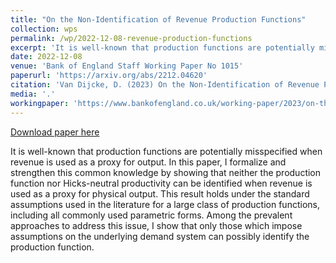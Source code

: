 ```yaml
---
title: "On the Non-Identification of Revenue Production Functions"
collection: wps
permalink: /wp/2022-12-08-revenue-production-functions
excerpt: 'It is well-known that production functions are potentially misspecified when revenue is used as a proxy for output. In this paper, I formalize and strengthen this common knowledge by showing that neither the production function nor Hicks-neutral productivity can be identified when revenue is used as a proxy for physical output. This result holds under the standard assumptions used in the literature for a large class of production functions, including all commonly used parametric forms. Among the prevalent approaches to address this issue, I show that only those which impose assumptions on the underlying demand system can possibly identify the production function.'
date: 2022-12-08
venue: 'Bank of England Staff Working Paper No 1015'
paperurl: 'https://arxiv.org/abs/2212.04620'
citation: 'Van Dijcke, D. (2023) On the Non-Identification of Revenue Production Functions. Bank of England Staff Working Papers 1015.'
media: '.'
workingpaper: 'https://www.bankofengland.co.uk/working-paper/2023/on-the-non-identification-of-revenue-production-functions'
---
```


<a href='https://arxiv.org/abs/2212.04620'>Download paper here</a>

It is well-known that production functions are potentially misspecified when revenue is used as a proxy for output. In this paper, I formalize and strengthen this common knowledge by showing that neither the production function nor Hicks-neutral productivity can be identified when revenue is used as a proxy for physical output. This result holds under the standard assumptions used in the literature for a large class of production functions, including all commonly used parametric forms. Among the prevalent approaches to address this issue, I show that only those which impose assumptions on the underlying demand system can possibly identify the production function.
